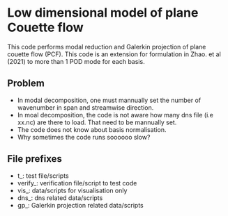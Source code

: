 # Low dimensional model of plane Couette flow

This code performs modal reduction and Galerkin projection of plane couette flow (PCF). This code is an extension for formulation in Zhao. et al (2021) to more than 1 POD mode for each basis. 

## Problem
 - In modal decomposition, one must mannually set the number of wavenumber in span and streamwise direction.
 - In moal decomposition, the code is not aware how many dns file (i.e xx.nc) are there to load. That need to be mannually set.
 - The code does not know about basis normalisation.
 - Why sometimes the code runs soooooo slow?

## File prefixes
- t_: test file/scripts
- verify_: verification file/script to test code
- vis_: data/scripts for visualisation only
- dns_: dns related data/scripts
- gp_: Galerkin projection related data/scripts
